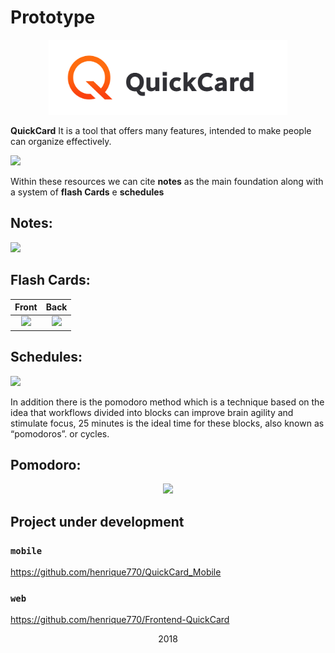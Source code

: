 # Prototype



<p align="center"> 
<img height=120 src="https://github.com/henrique770/QuickCard-Project/blob/master/src/images/logo_quickcard.svg">
</p>

<strong>QuickCard</strong> It is a tool that offers many features, intended to make people can organize effectively. 

![](https://live.staticflickr.com/65535/48556530677_7053e85bc2_b.jpg)

Within these resources we can cite <strong>notes</strong> as the main foundation along with
a system of <strong>flash Cards</strong> e <strong>schedules</strong>

## Notes:
![](https://live.staticflickr.com/65535/48556349807_fa4e8602b0_b.jpg)

## Flash Cards:
Front             |  Back
:-------------------------:|:-------------------------:
![](https://live.staticflickr.com/65535/48556349952_bb9052f390_b.jpg)  |  ![](https://live.staticflickr.com/65535/48556207586_ef313ed584_b.jpg)


## Schedules:

![](https://live.staticflickr.com/65535/48556350082_7f190b4f01_h.jpg)

In addition there is the pomodoro method which is a technique based on the idea that workflows divided into blocks
can improve brain agility and stimulate focus, 25 minutes is the ideal time for these blocks, also known as “pomodoros”.
or cycles.
## Pomodoro:

<p align="center"> 
<img src="https://media.giphy.com/media/gKH6p3M8xQhmXbtxBA/giphy.gif">
</p>


## Project under development
### `mobile`
https://github.com/henrique770/QuickCard_Mobile
### `web`
https://github.com/henrique770/Frontend-QuickCard

<p align="center">2018</p> 
